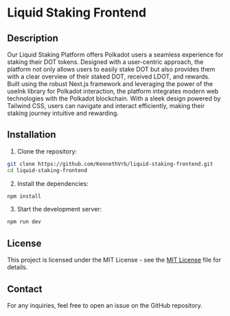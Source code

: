# Liquid Staking Frontend

## Description

Our Liquid Staking Platform offers Polkadot users a seamless experience for staking their DOT tokens. Designed with a user-centric approach, the platform not only allows users to easily stake DOT but also provides them with a clear overview of their staked DOT, received LDOT, and rewards. Built using the robust Next.js framework and leveraging the power of the useInk library for Polkadot interaction, the platform integrates modern web technologies with the Polkadot blockchain. With a sleek design powered by Tailwind CSS, users can navigate and interact efficiently, making their staking journey intuitive and rewarding.


## Installation

1. Clone the repository:
```bash
git clone https://github.com/KennethVrb/liquid-staking-frontend.git
cd liquid-staking-frontend
```

2. Install the dependencies:
```bash
npm install
```

3. Start the development server:
```bash
npm run dev
```

## License
This project is licensed under the MIT License - see the [MIT License](LICENSE.md) file for details.

## Contact
For any inquiries, feel free to open an issue on the GitHub repository.